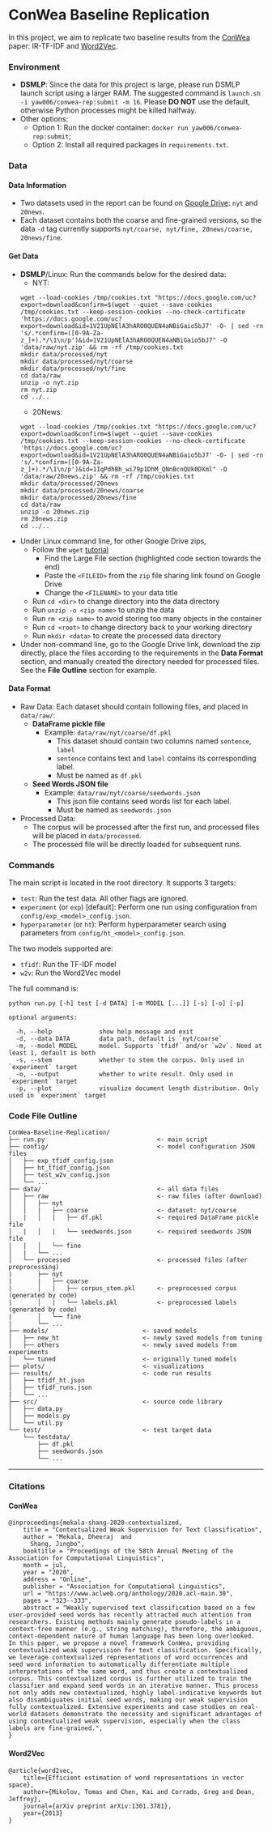 # ConWea Baseline Replication
In this project, we aim to replicate two baseline results from the [ConWea](#conwea) paper: IR-TF-IDF and [Word2Vec](#word2vec).



### Environment
- **DSMLP**: Since the data for this project is large, please run DSMLP launch script using a larger RAM. The suggested command is `launch.sh -i yaw006/conwea-rep:submit -m 16`. Please **DO NOT** use the default, otherwise Python processes might be killed halfway.
- Other options:
  - Option 1: Run the docker container: `docker run yaw006/conwea-rep:submit`;
  - Option 2: Install all required packages in `requirements.txt`.

### Data
#### Data Information
- Two datasets used in the report can be found on [Google Drive](https://drive.google.com/drive/folders/1AOnhV4g0U7GIDTek4ghDQ6EiwgQDXiW1?usp=sharing): `nyt` and `20news`.
- Each dataset contains both the coarse and fine-grained versions, so the data `-d` tag currently supports `nyt/coarse, nyt/fine, 20news/coarse, 20news/fine`.

#### Get Data
- **DSMLP**/Linux: Run the commands below for the desired data:
  - NYT:
  ```
  wget --load-cookies /tmp/cookies.txt "https://docs.google.com/uc?export=download&confirm=$(wget --quiet --save-cookies /tmp/cookies.txt --keep-session-cookies --no-check-certificate 'https://docs.google.com/uc?export=download&id=1V21UpNElA3hARO0QUEN4aNBiGaio5bJ7' -O- | sed -rn 's/.*confirm=([0-9A-Za-z_]+).*/\1\n/p')&id=1V21UpNElA3hARO0QUEN4aNBiGaio5bJ7" -O 'data/raw/nyt.zip' && rm -rf /tmp/cookies.txt
  mkdir data/processed/nyt
  mkdir data/processed/nyt/coarse
  mkdir data/processed/nyt/fine
  cd data/raw
  unzip -o nyt.zip
  rm nyt.zip
  cd ../..
  ```
  - 20News:
  ```
  wget --load-cookies /tmp/cookies.txt "https://docs.google.com/uc?export=download&confirm=$(wget --quiet --save-cookies /tmp/cookies.txt --keep-session-cookies --no-check-certificate 'https://docs.google.com/uc?export=download&id=1V21UpNElA3hARO0QUEN4aNBiGaio5bJ7' -O- | sed -rn 's/.*confirm=([0-9A-Za-z_]+).*/\1\n/p')&id=1IqPdhBh_wi79p1DhM_QNnBcnQUk0DXml" -O 'data/raw/20news.zip' && rm -rf /tmp/cookies.txt
  mkdir data/processed/20news
  mkdir data/processed/20news/coarse
  mkdir data/processed/20news/fine
  cd data/raw
  unzip -o 20news.zip
  rm 20news.zip
  cd ../..
  ```
- Under Linux command line, for other Google Drive zips, 
  - Follow the `wget` [tutorial](https://medium.com/@acpanjan/download-google-drive-files-using-wget-3c2c025a8b99)
    - Find the Large File section (highlighted code section towards the end)
    - Paste the `<FILEID>` from the `zip` file sharing link found on Google Drive
    - Change the `<FILENAME>` to your data title
  - Run `cd <dir>` to change directory into the data directory
  - Run `unzip -o <zip name>` to unzip the data
  - Run `rm <zip name>` to avoid storing too many objects in the container
  - Run `cd <root>` to change directory back to your working directory
  - Run `mkdir <data>` to create the processed data directory
- Under non-command line, go to the Google Drive link, download the zip directly, place the files according to the requirements in the **Data Format** section, and manually created the directory needed for processed files. See the **File Outline** section for example.

#### Data Format
- Raw Data: Each dataset should contain following files, and placed in `data/raw/`:
  - **DataFrame pickle file**
    - Example: ```data/raw/nyt/coarse/df.pkl```
      - This dataset should contain two columns named ```sentence```, ```label```
      - ```sentence``` contains text and ```label``` contains its corresponding label.
      - Must be named as ```df.pkl```
  - **Seed Words JSON file**
    - Example: ```data/raw/nyt/coarse/seedwords.json```
      - This json file contains seed words list for each label.
      - Must be named as ```seedwords.json```
- Processed Data: 
  - The corpus will be processed after the first run, and processed files will be placed in `data/processed`.
  - The processed file will be directly loaded for subsequent runs.

### Commands
The main script is located in the root directory. It supports 3 targets:
- `test`: Run the test data. All other flags are ignored.
- `experiment` (or `exp`) [default]: Perform one run using configuration from `config/exp_<model>_config.json`.
- `hyperparameter` (or `ht`): Perform hyperparameter search using parameters from `config/ht_<model>_config.json`.

The two models supported are:
- `tfidf`: Run the TF-IDF model
- `w2v`: Run the Word2Vec model

The full command is:

```
python run.py [-h] test [-d DATA] [-m MODEL [...]] [-s] [-o] [-p]

optional arguments:

  -h, --help             show help message and exit
  -d, --data DATA        data path, default is `nyt/coarse`
  -m, --model MODEL      model. Supports `tfidf` and/or `w2v`. Need at least 1, default is both
  -s, --stem             whether to stem the corpus. Only used in `experiment` target
  -o, --output           whether to write result. Only used in `experiment` target
  -p, --plot             visualize document length distribution. Only used in `experiment` target
```

### Code File Outline
```
ConWea-Baseline-Replication/
├── run.py                               <- main script
├── config/                              <- model configuration JSON files
│   ├── exp_tfidf_config.json
│   ├── ht_tfidf_config.json
│   ├── test_w2v_config.json
│   └── ...
├── data/                                <- all data files
│   ├── raw                              <- raw files (after download)
│   │   ├── nyt
│   │   |   ├── coarse                   <- dataset: nyt/coarse
│   |   │   |   ├── df.pkl               <- required DataFrame pickle file
│   |   │   |   └── seedwords.json       <- required seedwords JSON file
│   |   │   └── fine
│   |   └── ...
│   └── processed                        <- processed files (after preprocessing)
|       ├── nyt
|       |   ├── coarse
|       │   |   ├── corpus_stem.pkl      <- preprocessed corpus (generated by code)
|       │   |   └── labels.pkl           <- preprocessed labels (generated by code)
|       │   └── fine
|       └── ...
├── models/                          <- saved models
│   ├── new_ht                       <- newly saved models from tuning
│   ├── others                       <- newly saved models from experiments
│   └── tuned                        <- originally tuned models
├── plots/                           <- visualizations
├── results/                         <- code run results
│   ├── tfidf_ht.json
│   ├── tfidf_runs.json
|   └── ...
├── src/                             <- source code library
│   ├── data.py
│   ├── models.py
│   └── util.py
└── test/                            <- test target data
    └── testdata/
        ├── df.pkl
        ├── seedwords.json
        └── ...
```

---
### Citations
#### ConWea
```
@inproceedings{mekala-shang-2020-contextualized,
    title = "Contextualized Weak Supervision for Text Classification",
    author = "Mekala, Dheeraj  and
      Shang, Jingbo",
    booktitle = "Proceedings of the 58th Annual Meeting of the Association for Computational Linguistics",
    month = jul,
    year = "2020",
    address = "Online",
    publisher = "Association for Computational Linguistics",
    url = "https://www.aclweb.org/anthology/2020.acl-main.30",
    pages = "323--333",
    abstract = "Weakly supervised text classification based on a few user-provided seed words has recently attracted much attention from researchers. Existing methods mainly generate pseudo-labels in a context-free manner (e.g., string matching), therefore, the ambiguous, context-dependent nature of human language has been long overlooked. In this paper, we propose a novel framework ConWea, providing contextualized weak supervision for text classification. Specifically, we leverage contextualized representations of word occurrences and seed word information to automatically differentiate multiple interpretations of the same word, and thus create a contextualized corpus. This contextualized corpus is further utilized to train the classifier and expand seed words in an iterative manner. This process not only adds new contextualized, highly label-indicative keywords but also disambiguates initial seed words, making our weak supervision fully contextualized. Extensive experiments and case studies on real-world datasets demonstrate the necessity and significant advantages of using contextualized weak supervision, especially when the class labels are fine-grained.",
}
```

#### Word2Vec
```
@article{word2vec,
    title={Efficient estimation of word representations in vector space},
    author={Mikolov, Tomas and Chen, Kai and Corrado, Greg and Dean, Jeffrey},
    journal={arXiv preprint arXiv:1301.3781},
    year={2013}
}
```